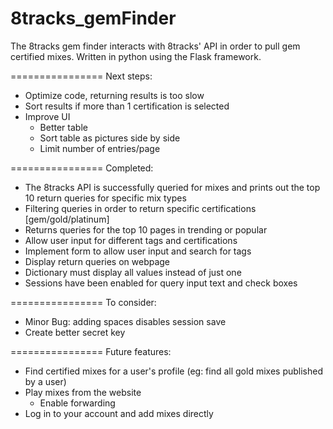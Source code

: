8tracks_gemFinder
=================

The 8tracks gem finder interacts with 8tracks' API in order to pull gem certified 
mixes. Written in python using the Flask framework.  

================
Next steps:
* Optimize code, returning results is too slow
* Sort results if more than 1 certification is selected 
* Improve UI 
	* Better table
	* Sort table as pictures side by side
	* Limit number of entries/page

================ 
Completed: 

* The 8tracks API is successfully queried for mixes and prints out the top 10 return queries
  for specific mix types
* Filtering queries in order to return specific certifications [gem/gold/platinum]
* Returns queries for the top 10 pages in trending or popular
* Allow user input for different tags and certifications	
* Implement form to allow user input and search for tags
* Display return queries on webpage
* Dictionary must display all values instead of just one
* Sessions have been enabled for query input text and check boxes

================
To consider: 
* Minor Bug: adding spaces disables session save
* Create better secret key

================
Future features: 
* Find certified mixes for a user's profile (eg: find all gold mixes published by a user)
* Play mixes from the website
	* Enable forwarding
* Log in to your account and add mixes directly
